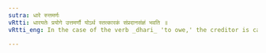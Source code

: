```yaml
---
sutra: धारे रुत्तमर्णः
vRtti: धारयतेः प्रयोगे उत्तमर्णौ योऽर्थ स्तत्कारकं संप्रदानसंज्ञं भवति ॥
vRtti_eng: In the case of the verb _dhari_ 'to owe,' the creditor is called _Sampradana_.

---
```

